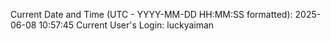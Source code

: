 Current Date and Time (UTC - YYYY-MM-DD HH:MM:SS formatted): 2025-06-08 10:57:45
Current User's Login: luckyaiman
